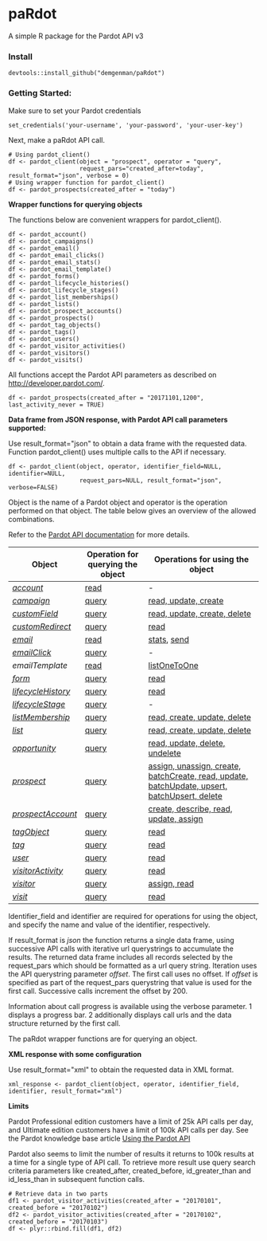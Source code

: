 # paRdot
A simple R package for the Pardot API v3

### Install
```
devtools::install_github("demgenman/paRdot")
```

### Getting Started:

Make sure to set your Pardot credentials

```
set_credentials('your-username', 'your-password', 'your-user-key')
```
Next, make a paRdot API call.

```
# Using pardot_client()
df <- pardot_client(object = "prospect", operator = "query", 
                    request_pars="created_after=today", result_format="json", verbose = 0)
# Using wrapper function for pardot_client()
df <- pardot_prospects(created_after = "today")
```

**Wrapper functions for querying objects**

The functions below are convenient wrappers for pardot_client(). 

```
df <- pardot_account()
df <- pardot_campaigns()
df <- pardot_email()
df <- pardot_email_clicks()
df <- pardot_email_stats()
df <- pardot_email_template()
df <- pardot_forms()
df <- pardot_lifecycle_histories()
df <- pardot_lifecycle_stages()
df <- pardot_list_memberships()
df <- pardot_lists()
df <- pardot_prospect_accounts()
df <- pardot_prospects()
df <- pardot_tag_objects()
df <- pardot_tags()
df <- pardot_users()
df <- pardot_visitor_activities()
df <- pardot_visitors()
df <- pardot_visits()
```

All functions accept the Pardot API parameters as described on http://developer.pardot.com/.

```
df <- pardot_prospects(created_after = "20171101,1200", last_activity_never = TRUE)
```

**Data frame from JSON response, with Pardot API call parameters supported:**

Use result_format="json" to obtain a data frame with the requested data. Function pardot_client() uses multiple calls to the API if necessary.

```
df <- pardot_client(object, operator, identifier_field=NULL, identifier=NULL, 
                    request_pars=NULL, result_format="json", verbose=FALSE)
```

Object is the name of a Pardot object and operator is the operation performed on that object. The table below gives an overview of the allowed combinations. 

Refer to the [Pardot API documentation](http://developer.pardot.com/) for more details.

Object | Operation for querying the object | Operations for using the object
--- | --- | ---
[_account_](http://developer.pardot.com/kb/object-field-references/#account) | [read](http://developer.pardot.com/kb/api-version-3/accounts/) | -
[_campaign_](http://developer.pardot.com/kb/object-field-references/#campaign) | [query](http://developer.pardot.com/kb/api-version-3/campaigns/) | [read, update, create](http://developer.pardot.com/kb/api-version-3/campaigns/#using-campaigns)
[_customField_](http://developer.pardot.com/kb/object-field-references/#custom-field) | [query](http://developer.pardot.com/kb/api-version-3/custom-fields/) | [read, update, create, delete](http://developer.pardot.com/kb/api-version-3/custom-fields/#using-custom-fields)
[_customRedirect_](http://developer.pardot.com/kb/object-field-references/#custom-redirect) | [query](http://developer.pardot.com/kb/api-version-3/custom-redirects/) | [read](http://developer.pardot.com/kb/api-version-3/custom-redirects/#using-custom-redirects)
[_email_](http://developer.pardot.com/kb/object-field-references/#email) | [read](http://developer.pardot.com/kb/api-version-3/emails/) | [stats](http://developer.pardot.com/kb/api-version-3/emails/#querying-email-stats), [send](http://developer.pardot.com/kb/api-version-3/emails/#sending-one-to-one-emails)
[_emailClick_](http://developer.pardot.com/kb/object-field-references/#email-clicks) | [query](http://developer.pardot.com/kb/api-version-3/batch-email-clicks/) | -
_emailTemplate_ | [read](http://developer.pardot.com/kb/api-version-3/email-templates/) | [listOneToOne](http://developer.pardot.com/kb/api-version-3/email-templates/#list-one-to-one-email-templates)
[_form_](http://developer.pardot.com/kb/object-field-references/#form) | [query](http://developer.pardot.com/kb/api-version-3/forms/) | [read](http://developer.pardot.com/kb/api-version-3/forms/#using-forms)
[_lifecycleHistory_](http://developer.pardot.com/kb/object-field-references/#lifecycle-history) | [query](http://developer.pardot.com/kb/api-version-3/lifecycle-histories/) | [read](http://developer.pardot.com/kb/api-version-3/lifecycle-histories/#using-lifecycle-histories)
[_lifecycleStage_](http://developer.pardot.com/kb/object-field-references/#lifecycle-stage) | [query](http://developer.pardot.com/kb/api-version-3/lifecycle-stages/) | -
[_listMembership_](http://developer.pardot.com/kb/object-field-references/#list-membership) | [query](http://developer.pardot.com/kb/api-version-3/list-memberships/) | [read, create, update, delete](http://developer.pardot.com/kb/api-version-3/list-memberships/#using-list-memberships)
[_list_](http://developer.pardot.com/kb/object-field-references/#list) | [query](http://developer.pardot.com/kb/api-version-3/lists/) | [read, create, update, delete](http://developer.pardot.com/kb/api-version-3/lists/#using-lists)
[_opportunity_](http://developer.pardot.com/kb/object-field-references/#opportunity) | [query](http://developer.pardot.com/kb/api-version-3/opportunities/) | [read, update, delete, undelete](http://developer.pardot.com/kb/api-version-3/opportunities/#using-opportunities)
[_prospect_](http://developer.pardot.com/kb/object-field-references/#prospect) | [query](http://developer.pardot.com/kb/api-version-3/prospects/) | [assign, unassign, create, batchCreate, read, update, batchUpdate, upsert, batchUpsert, delete](http://developer.pardot.com/kb/api-version-3/prospects/#using-prospects)
[_prospectAccount_](http://developer.pardot.com/kb/object-field-references/#prospect-account) | [query](http://developer.pardot.com/kb/api-version-3/prospect-accounts/) | [create, describe, read, update, assign](http://developer.pardot.com/kb/api-version-3/prospect-accounts/#using-prospect-accounts)
[_tagObject_](http://developer.pardot.com/kb/object-field-references/#tag-object) | [query](http://developer.pardot.com/kb/api-version-3/tag-objects/) | [read](http://developer.pardot.com/kb/api-version-3/tag-objects/#using-tagobjects)
[_tag_](http://developer.pardot.com/kb/object-field-references/#tag) | [query](http://developer.pardot.com/kb/api-version-3/tags/) | [read](http://developer.pardot.com/kb/api-version-3/tags/#using-tags)
[_user_](http://developer.pardot.com/kb/object-field-references/#user) | [query](http://developer.pardot.com/kb/api-version-3/users/) | [read](http://developer.pardot.com/kb/api-version-3/users/#using-users)
[_visitorActivity_](http://developer.pardot.com/kb/object-field-references/#visitor-activity) | [query](http://developer.pardot.com/kb/api-version-3/visitor-activities/) | [read](http://developer.pardot.com/kb/api-version-3/visitor-activities/#using-visitor-activities)
[_visitor_](http://developer.pardot.com/kb/object-field-references/#visitor) | [query](http://developer.pardot.com/kb/api-version-3/visitors/) | [assign, read](http://developer.pardot.com/kb/api-version-3/visitors/#using-visitors)
[_visit_](http://developer.pardot.com/kb/object-field-references/#visit) | [query](http://developer.pardot.com/kb/api-version-3/visits/) | [read](http://developer.pardot.com/kb/api-version-3/visits/#using-visits)

Identifier_field and identifier are  required for operations for using the object, and specify the name and value of the identifier, respectively. 

If result_format is _json_ the function returns a single data frame, using successive API calls with iterative url querystrings to accumulate the results. The returned data frame includes all records selected by the request_pars which should be formatted as a url query string. Iteration uses the API querystring parameter _offset_. The first call uses no offset. If _offset_ is specified as part of the request_pars querystring that value is used for the first call. Successive calls increment the offset by 200. 

Information about call progress is available using the verbose parameter. 1 displays a progress bar. 2 additionally displays call urls and the data structure returned by the first call.

The paRdot wrapper functions are for querying an object.  

**XML response with some configuration**

Use result_format="xml" to obtain the requested data in XML format. 

```
xml_response <- pardot_client(object, operator, identifier_field, identifier, result_format="xml")
```
**Limits**

Pardot Professional edition customers have a limit of 25k API calls per day, and Ultimate edition customers have a limit of 100k API calls per day. See the Pardot knowledge base article [Using the Pardot API](http://help.pardot.com/customer/portal/articles/2128635-using-the-pardot-api)

Pardot also seems to limit the number of results it returns to 100k results at a time for a single type of API call. To retrieve more result use query search criteria parameters like created_after, created_before, id_greater_than and id_less_than in subsequent function calls.
```
# Retrieve data in two parts
df1 <- pardot_visitor_activities(created_after = "20170101", created_before = "20170102")
df2 <- pardot_visitor_activities(created_after = "20170102", created_before = "20170103")
df <- plyr::rbind.fill(df1, df2)
```
